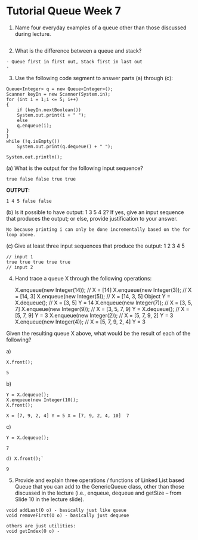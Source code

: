 # Tutorial Queue Week 7

1. Name four everyday examples of a queue other than those discussed during lecture.
```

```

2. What is the difference between a queue and stack?
```
- Queue first in first out, Stack first in last out
- 
```

3. Use the following code segment to answer parts (a) through (c):
```
Queue<Integer> q = new Queue<Integer>();
Scanner keyIn = new Scanner(System.in);
for (int i = 1;i <= 5; i++)
{
    if (keyIn.nextBoolean())
    System.out.print(i + " ");
    else
    q.enqueue(i);
}
}
while (!q.isEmpty())
    System.out.print(q.dequeue() + " ");

System.out.println();
```

(a) What is the output for the following input sequence?

`true false false true true`

**OUTPUT:**
```
1 4 5 false false 
```

(b) Is it possible to have output: 1 3 5 4 2? If yes, give an input sequence that produces the
output; or else, provide justification to your answer.

```
No because printing i can only be done incrementally based on the for loop above.
```

(c) Give at least three input sequences that produce the output: 1 2 3 4 5
```
// input 1 
true true true true true
// input 2

```
4. Hand trace a queue X through the following operations:

    X.enqueue(new Integer(14));     // X = [14]
    X.enqueue(new Integer(3));      // X = [14, 3]
    X.enqueue(new Integer(5));      // X = [14, 3, 5]
    Object Y = X.dequeue();         // X = [3, 5] Y = 14
    X.enqueue(new Integer(7));      // X = [3, 5, 7] 
    X.enqueue(new Integer(9));      // X = [3, 5, 7, 9] 
    Y = X.dequeue();                // X = [5, 7, 9] Y = 3
    X.enqueue(new Integer(2));      // X = [5, 7, 9, 2] Y = 3
    X.enqueue(new Integer(4));      // X = [5, 7, 9, 2, 4] Y = 3

Given the resulting queue X above, what would be the result of each of the following?

a)
```
X.front();
```
`5`

b)
```
Y = X.dequeue();
X.enqueue(new Integer(10));
X.front();
```
`
X = [7, 9, 2, 4] Y = 5
X = [7, 9, 2, 4, 10] 
7
`

c)
```
Y = X.dequeue();
```
```7```

```
d) X.front();`
```
`9`

5. Provide and explain three operations / functions of Linked List based Queue that you can add
to the GenericQueue class, other than those discussed in the lecture (i.e., enqueue, dequeue
and getSize – from Slide 10 in the lecture slide).

```
void addLast(O o) - basically just like queue
void removeFirst(O o) - basically just dequeue

others are just utilities: 
void getIndex(O o) - 
```
